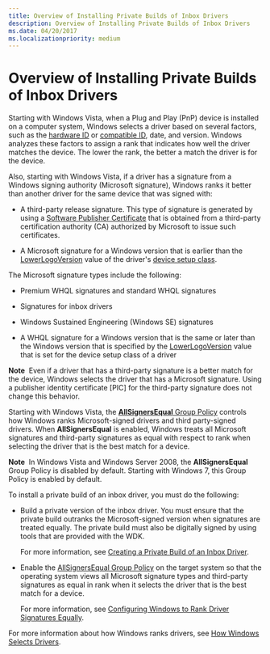 ```yaml
---
title: Overview of Installing Private Builds of Inbox Drivers
description: Overview of Installing Private Builds of Inbox Drivers
ms.date: 04/20/2017
ms.localizationpriority: medium
---
```


# Overview of Installing Private Builds of Inbox Drivers


Starting with Windows Vista, when a Plug and Play (PnP) device is installed on a computer system, Windows selects a driver based on several factors, such as the [hardware ID](hardware-ids.md) or [compatible ID](compatible-ids.md), date, and version. Windows analyzes these factors to assign a rank that indicates how well the driver matches the device. The lower the rank, the better a match the driver is for the device.

Also, starting with Windows Vista, if a driver has a signature from a Windows signing authority (Microsoft signature), Windows ranks it better than another driver for the same device that was signed with:

-   A third-party release signature. This type of signature is generated by using a [Software Publisher Certificate](software-publisher-certificate.md) that is obtained from a third-party certification authority (CA) authorized by Microsoft to issue such certificates.

-   A Microsoft signature for a Windows version that is earlier than the [LowerLogoVersion](lowerlogoversion.md) value of the driver's [device setup class](./overview-of-device-setup-classes.md).

The Microsoft signature types include the following:

-   Premium WHQL signatures and standard WHQL signatures

-   Signatures for inbox drivers

-   Windows Sustained Engineering (Windows SE) signatures

-   A WHQL signature for a Windows version that is the same or later than the Windows version that is specified by the [LowerLogoVersion](lowerlogoversion.md) value that is set for the device setup class of a driver

**Note**  Even if a driver that has a third-party signature is a better match for the device, Windows selects the driver that has a Microsoft signature. Using a publisher identity certificate \[PIC\] for the third-party signature does not change this behavior.

 

Starting with Windows Vista, the [**AllSignersEqual** Group Policy](./allsigningequal-group-policy.md) controls how Windows ranks Microsoft-signed drivers and third party-signed drivers. When **AllSignersEqual** is enabled, Windows treats all Microsoft signatures and third-party signatures as equal with respect to rank when selecting the driver that is the best match for a device.

**Note**  In Windows Vista and Windows Server 2008, the **AllSignersEqual** Group Policy is disabled by default. Starting with Windows 7, this Group Policy is enabled by default.

 

To install a private build of an inbox driver, you must do the following:

-   Build a private version of the inbox driver. You must ensure that the private build outranks the Microsoft-signed version when signatures are treated equally. The private build must also be digitally signed by using tools that are provided with the WDK.

    For more information, see [Creating a Private Build of an Inbox Driver](creating-a-private-build-of-an-in-box-driver.md).

-   Enable the [AllSignersEqual Group Policy](./allsigningequal-group-policy.md) on the target system so that the operating system views all Microsoft signature types and third-party signatures as equal in rank when it selects the driver that is the best match for a device.

    For more information, see [Configuring Windows to Rank Driver Signatures Equally](configuring-windows-to-rank-driver-signatures-equally.md).

For more information about how Windows ranks drivers, see [How Windows Selects Drivers](./how-windows-selects-a-driver-for-a-device.md).

